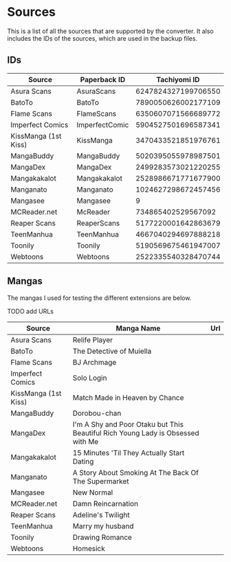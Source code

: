 # Sources

This is a list of all the sources that are supported by the converter. It also includes the IDs of the sources, which are used in the backup files.

## IDs

| Source               | Paperback ID   | Tachiyomi ID        |
| -------------------- | -------------- | ------------------- |
| Asura Scans          | AsuraScans     | 6247824327199706550 |
| BatoTo               | BatoTo         | 7890050626002177109 |
| Flame Scans          | FlameScans     | 6350607071566689772 |
| Imperfect Comics     | ImperfectComic | 5904527501696587341 |
| KissManga (1st Kiss) | KissManga      | 3470433521851976761 |
| MangaBuddy           | MangaBuddy     | 5020395055978987501 |
| MangaDex             | MangaDex       | 2499283573021220255 |
| Mangakakalot         | Mangakakalot   | 2528986671771677900 |
| Manganato            | Manganato      | 1024627298672457456 |
| Mangasee             | Mangasee       | 9                   |
| MCReader.net         | McReader       | 734865402529567092  |
| Reaper Scans         | ReaperScans    | 5177220001642863679 |
| TeenManhua           | TeenManhua     | 4667040294697888218 |
| Toonily              | Toonily        | 5190569675461947007 |
| Webtoons             | Webtoons       | 2522335540328470744 |

## Mangas

The mangas I used for testing the different extensions are below.

TODO add URLs

| Source               | Manga Name                                                                      | Url |
| -------------------- | ------------------------------------------------------------------------------- | --- |
| Asura Scans          | Relife Player                                                                   |     |
| BatoTo               | The Detective of Muiella                                                        |     |
| Flame Scans          | BJ Archmage                                                                     |     |
| Imperfect Comics     | Solo Login                                                                      |     |
| KissManga (1st Kiss) | Match Made in Heaven by Chance                                                  |     |
| MangaBuddy           | Dorobou-chan                                                                    |     |
| MangaDex             | I'm A Shy and Poor Otaku but This Beautiful Rich Young Lady is Obsessed with Me |     |
| Mangakakalot         | 15 Minutes 'Til They Actually Start Dating                                      |     |
| Manganato            | A Story About Smoking At The Back Of The Supermarket                            |     |
| Mangasee             | New Normal                                                                      |     |
| MCReader.net         | Damn Reincarnation                                                              |     |
| Reaper Scans         | Adeline's Twilight                                                              |     |
| TeenManhua           | Marry my husband                                                                |     |
| Toonily              | Drawing Romance                                                                 |     |
| Webtoons             | Homesick                                                                        |     |
